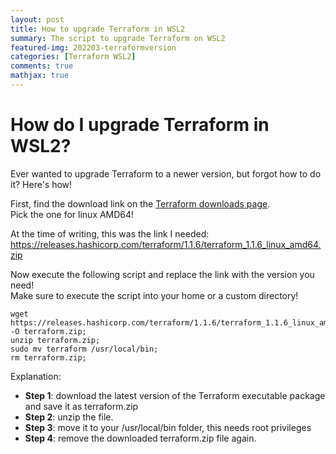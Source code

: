 ```yaml
---
layout: post
title: How to upgrade Terraform in WSL2
summary: The script to upgrade Terraform on WSL2
featured-img: 202203-terraformversion
categories: [Terraform WSL2]
comments: true
mathjax: true
---
```


# How do I upgrade Terraform in WSL2?

Ever wanted to upgrade Terraform to a newer version, but forgot how to do it?
Here's how!

First, find the download link on the [Terraform downloads page](https://www.terraform.io/downloads). <br />
Pick the one for linux AMD64!

At the time of writing, this was the link I needed: https://releases.hashicorp.com/terraform/1.1.6/terraform_1.1.6_linux_amd64.zip

Now execute the following script and replace the link with the version you need!<br />
Make sure to execute the script into your home or a custom directory!

```
wget https://releases.hashicorp.com/terraform/1.1.6/terraform_1.1.6_linux_amd64.zip -O terraform.zip; 
unzip terraform.zip; 
sudo mv terraform /usr/local/bin; 
rm terraform.zip;
```

Explanation:
- **Step 1**: download the latest version of the Terraform executable package and save it as terraform.zip
- **Step 2**: unzip the file.
- **Step 3**: move it to your /usr/local/bin folder, this needs root privileges
- **Step 4**: remove the downloaded terraform.zip file again.
